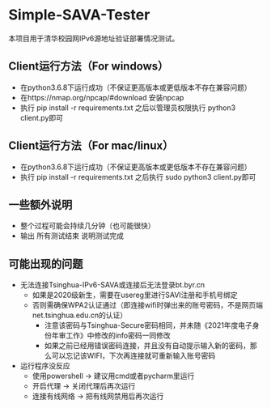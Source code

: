 # Simple-SAVA-Tester

本项目用于清华校园网IPv6源地址验证部署情况测试。

## Client运行方法（For windows）

 - 在python3.6.8下运行成功（不保证更高版本或更低版本不存在兼容问题）
 - 在https://nmap.org/npcap/#download 安装npcap
 - 执行 pip install -r requirements.txt 之后以管理员权限执行 python3 client.py即可

## Client运行方法（For mac/linux）
 - 在python3.6.8下运行成功（不保证更高版本或更低版本不存在兼容问题）
 - 执行 pip install -r requirements.txt 之后执行 sudo python3 client.py即可
 
## 一些额外说明
 - 整个过程可能会持续几分钟（也可能很快）
 - 输出 所有测试结束 说明测试完成
 
## 可能出现的问题
 - 无法连接Tsinghua-IPv6-SAVA或连接后无法登录bt.byr.cn
    - 如果是2020级新生，需要在usereg里进行SAVI注册和手机号绑定
    - 否则需确保WPA2认证通过（即连接wifi时弹出来的账号密码，不是网页端net.tsinghua.edu.cn的认证）
        - 注意该密码与Tsinghua-Secure密码相同，并未随《2021年度电子身份年审工作》中修改的info密码一同修改
        - 如果之前已经用错误密码连接，并且没有自动提示输入新的密码，那么可以忘记该WIFI，下次再连接就可重新输入账号密码
 - 运行程序没反应
    - 使用powershell -> 建议用cmd或者pycharm里运行
    - 开启代理 -> 关闭代理后再次运行
    - 连接有线网络 -> 把有线网禁用后再次运行
 
 